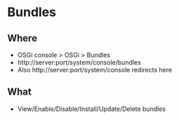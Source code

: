 # Bundles

## Where

- OSGi console > OSGi > Bundles
- http://server:port/system/console/bundles
- Also http://server:port/system/console redirects here

## What

- View/Enable/Disable/Install/Update/Delete bundles


